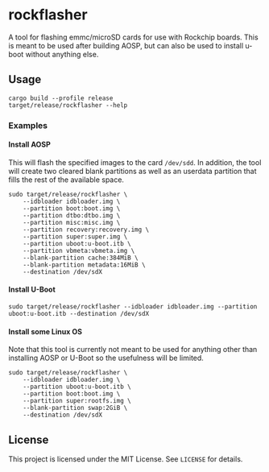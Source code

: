 # rockflasher
A tool for flashing emmc/microSD cards for use with Rockchip boards.
This is meant to be used after building AOSP, but can also be used to install u-boot without anything else.

## Usage

```
cargo build --profile release
target/release/rockflasher --help
```

### Examples

#### Install AOSP

This will flash the specified images to the card `/dev/sdd`.
In addition, the tool will create two cleared blank partitions as well
as an userdata partition that fills the rest of the available space.

```
sudo target/release/rockflasher \
    --idbloader idbloader.img \
    --partition boot:boot.img \
    --partition dtbo:dtbo.img \
    --partition misc:misc.img \
    --partition recovery:recovery.img \
    --partition super:super.img \
    --partition uboot:u-boot.itb \
    --partition vbmeta:vbmeta.img \
    --blank-partition cache:384MiB \
    --blank-partition metadata:16MiB \
    --destination /dev/sdX
```

#### Install U-Boot

```
sudo target/release/rockflasher --idbloader idbloader.img --partition uboot:u-boot.itb --destination /dev/sdX
```

#### Install some Linux OS

Note that this tool is currently not meant to be used for anything other than installing AOSP or U-Boot so the usefulness will be limited.

```
sudo target/release/rockflasher \
    --idbloader idbloader.img \
    --partition uboot:u-boot.itb \
    --partition boot:boot.img \
    --partition super:rootfs.img \
    --blank-partition swap:2GiB \
    --destination /dev/sdX
```

## License

This project is licensed under the MIT License. See `LICENSE` for details.
